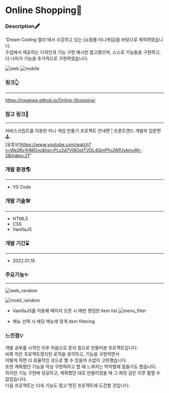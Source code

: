 # Online Shopping🛒
### Description🖋
'Dream Coding 엘리'에서 수강하고 있는 [쇼핑몰 미니게임]을 바탕으로 제작하였습니다.<br>
수업에서 제공하는 디자인과 기능 구현 예시만 참고했으며, 스스로 기능들을 구현하고, 더 나아가 기능을 추가적으로 구현하였습니다.

![web](https://user-images.githubusercontent.com/58885393/150119882-f0f40abf-96c8-48cb-a7b6-f8396e53de7b.JPG)
![mobile](https://user-images.githubusercontent.com/58885393/150120660-5bfd3687-6cb3-49e0-8a6b-fadcb399d294.JPG)

### 링크👆
---
https://ineainea.github.io/Online-Shopping/
### 참고 링크📃
---
자바스크립트를 이용한 미니 게임 만들기 프로젝트 안내편 | 프론트엔드 개발자 입문편 🕹<br>
[유튜브]https://www.youtube.com/watch?v=We2Kv1HMGvc&list=PLv2d7VI9OotTVOL4QmPfvJWPJvkmv6h-2&index=21"
### 개발 환경🌎
---
* VS Code
### 개발 기술🛠
---
* HTML5
* CSS
* VanillaJS
### 개발 기간⌛
---
* 2022.01.19
### 주요기능✨
---
![web_random](https://user-images.githubusercontent.com/58885393/150120714-fb5e1520-d71a-4ea1-92f2-650c9b2ef4b9.gif)

![mobil_random](https://user-images.githubusercontent.com/58885393/150120879-fa87d3e3-da4e-4ee8-935c-8f1be7aaba52.gif)

* VanillaJS를 이용해 페이지 오픈 시 매번 랜덤한 item list 
![menu_filter](https://user-images.githubusercontent.com/58885393/150120887-c94bb405-1a29-4dcb-9946-b1d62da129d2.gif)

* 메뉴 선택 시 해당 메뉴에 맞게 item filtering
### 느낀점💡
개발 공부를 시작인 이후 처음으로 혼자 힘으로 만들어본 프로젝트입니다.<br> 
비록 작은 프로젝트였지만 로직을 생각하고, 기능을 구현하면서<br>
어떻게 하면 더 효율적인 코드로 짤 수 있을까 수없이 고민했습니다.<br> 
또한 계획했던 기능을 막상 구현하려고 할 때 느껴지는 막막함에 힘들기도 했습니다.<br> 
하지만 기능 구현에 성공하고, 계획했던 대로 만들어졌을 때 그 짜릿 감은 이루 말할 수 없었습니다.<br> 
다음 프로젝트는 더욱 기능도 많고 멋진 프로젝트에 도전할 것입니다.
